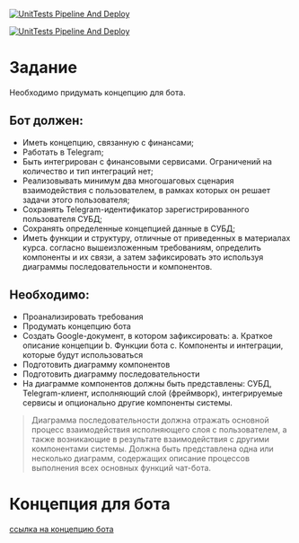 [![UnitTests Pipeline And Deploy](https://github.com/dk-miptedu/fintechdevadv/actions/workflows/tg_bot_unittests_run.yaml/badge.svg?branch=dev-hw03&event=push)](https://github.com/dk-miptedu/fintechdevadv/actions/workflows/tg_bot_unittests_run.yaml)

[![UnitTests Pipeline And Deploy](https://github.com/dk-miptedu/fintechdevadv/actions/workflows/tg_bot_unittests_run.yaml/badge.svg?branch=main&event=pull_request)](https://github.com/dk-miptedu/fintechdevadv/actions/workflows/tg_bot_unittests_run.yaml)

# Задание
Необходимо придумать концепцию для бота.

## Бот должен:
- Иметь концепцию, связанную с финансами;
- Работать в Telegram;
- Быть интегрирован с финансовыми сервисами. Ограничений на количество и тип интеграций нет;
- Реализовывать минимум два многошаговых сценария взаимодействия с пользователем, в рамках которых он решает задачи этого пользователя;
- Сохранять Telegram-идентификатор зарегистрированного пользователя СУБД;
- Сохранять определенные концепцией данные в СУБД;
- Иметь функции и структуру, отличные от приведенных в материалах курса. согласно вышеизложенным требованиям, определить компоненты и их связи, а затем зафиксировать это используя диаграммы последовательности и компонентов.


## Необходимо:

- Проанализировать требования
- Продумать концепцию бота
- Создать Google-документ, в котором зафиксировать:
    a. Краткое описание концепции
    b. Функции бота
    c. Компоненты и интеграции, которые будут использоваться
- Подготовить диаграмму компонентов
- Подготовить диаграмму последовательности
- На диаграмме компонентов должны быть представлены: СУБД, Telegram-клиент, исполняющий слой (фреймворк), интегрируемые сервисы и опционально другие компоненты системы.

> Диаграмма последовательности должна отражать основной процесс взаимодействия исполняющего слоя с пользователем, а также возникающие в результате взаимодействия с другими компонентами системы. Должна быть представлена одна или несколько диаграмм, содержащих описание процессов выполнения всех основных функций чат-бота.
>

# Концепция для бота 

[ссылка на концепцию бота](doc/concept/README.md)
